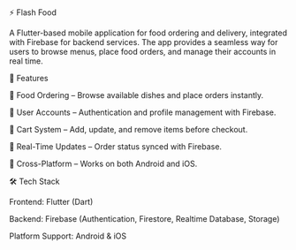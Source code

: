⚡ Flash Food

A Flutter-based mobile application for food ordering and delivery, integrated with Firebase for backend services. The app provides a seamless way for users to browse menus, place food orders, and manage their accounts in real time.

🚀 Features

🍔 Food Ordering – Browse available dishes and place orders instantly.

👤 User Accounts – Authentication and profile management with Firebase.

🛒 Cart System – Add, update, and remove items before checkout.

🔔 Real-Time Updates – Order status synced with Firebase.

📱 Cross-Platform – Works on both Android and iOS.

🛠️ Tech Stack

Frontend: Flutter (Dart)

Backend: Firebase (Authentication, Firestore, Realtime Database, Storage)

Platform Support: Android & iOS
